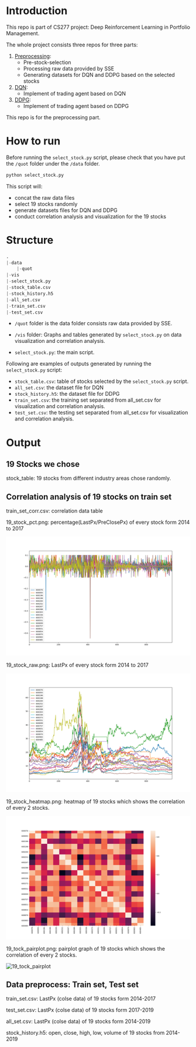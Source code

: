 # Introduction

This repo is part of CS277 project: Deep Reinforcement Learning in Portfolio Management.

The whole project consists three repos for three parts:

1. [Preprocessing](https://github.com/WJie12/autotrading_preprocessing):
    * Pre-stock-selection
    * Processing raw data provided by SSE
    * Generating datasets for DQN and DDPG based on the selected stocks
2. [DQN](https://github.com/WJie12/autotrading_DQN):
    * Implement of trading agent based on DQN
3. [DDPG](https://github.com/morningsky/CS277-Project-DRL-in-Portfolio-Management):
    * Implement of trading agent based on DDPG

This repo is for the preprocessing part.

# How to run

Before running the `select_stock.py` script, please check that you have put the `/quot` folder under the `/data` folder.

```python
python select_stock.py
```
This script will:
* concat the raw data files
* select 19 stocks randomly
* generate datasets files for DQN and DDPG 
* conduct correlation analysis and visualization for the 19 stocks 

# Structure
```python
.
|-data
    |-quot
|-vis
|-select_stock.py
|-stock_table.csv
|-stock_history.h5
|-all_set.csv
|-train_set.csv
|-test_set.csv
```

* `/quot` folder is the data folder consists raw data provided by SSE.

* `/vis` folder: Graphs and tables generated by `select_stock.py` on data visualization and correlation analysis.

* `select_stock.py`: the main script.

Following are examples of outputs generated by running the `select_stock.py` script:

* `stock_table.csv`: table of stocks selected by the `select_stock.py` script.
* `all_set.csv`: the dataset file for DQN
* `stock_history.h5`: the dataset file for DDPG
* `train_set.csv`: the training set separated from all_set.csv for visualization and correlation analysis.
* `test_set.csv`: the testing set separated from all_set.csv for visualization and correlation analysis.

# Output

## 19 Stocks we chose

stock_table: 19 stocks from different industry areas chose randomly.

## Correlation analysis of 19 stocks on train set

train_set_corr.csv: correlation data table 

19_stock_pct.png:  percentage(LastPx/PreClosePx) of every stock form 2014 to 2017

![19_stock_pct](vis/19_stock_pct.png)

19_stock_raw.png: LastPx of every stock form 2014 to 2017

![19_stock_raw](vis/19_stocks_raw.png)

19_stock_heatmap.png: heatmap of 19 stocks which shows the correlation of every 2 stocks. 

![19_stock_heatmap](vis/19_stocks_heatmap.png)

19_tock_pairplot.png: pairplot graph of 19 stocks which shows the correlation of every 2 stocks.

![19_tock_pairplot](vis/19_stocks_pairplot.png) 

## Data preprocess: Train set, Test set

train_set.csv:  LastPx (colse data) of 19 stocks form 2014-2017

test_set.csv:  LastPx (colse data) of 19 stocks form 2017-2019

all_set.csv: LastPx (colse data) of 19 stocks form 2014-2019

stock_history.h5: open, close, high, low, volume of 19 stocks from 2014-2019

